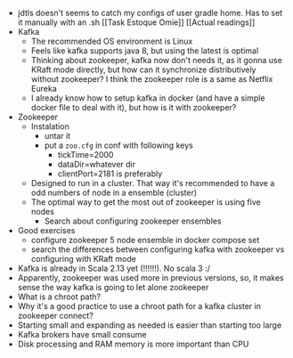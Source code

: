 * jdtls doesn't seems to catch my configs of user gradle home. Has to set it manually with an .sh
[[Task Estoque Omie]]
[[Actual readings]]
* Kafka
	* The recommended OS environment is Linux
	* Feels like kafka supports java 8, but using the latest is optimal
	* Thinking about zookeeper, kafka now don't needs it, as it gonna use KRaft mode directly, but how can it synchronize distributively without zookeeper? I think the zookeeper role is a same as Netflix Eureka
	* I already know how to setup kafka in docker (and have a simple docker file to deal with it), but how is it with zookeeper?
* Zookeeper
	* Instalation
		* untar it
		* put a `zoo.cfg` in conf with following keys
			* tickTime=2000
			* dataDir=whatever dir
			* clientPort=2181 is preferably
	* Designed to run in a cluster. That way it's recommended to have a odd numbers of node in a ensemble (cluster)
	* The optimal way to get the most out of zookeeper is using five nodes
		* Search about configuring zookeeper ensembles
* Good exercises 
	* configure zookeeper 5 node ensemble in docker compose set
	* search the differences between configuring kafka with zookeeper vs configuring with KRaft mode
* Kafka is already in Scala 2.13 yet (!!!!!!). No scala 3 :/
* Apparently, zookeeper was used more in previous versions, so, it makes sense the way kafka is going to let alone zookeeper
* What is a chroot path?
* Why it's a good practice to use a chroot path for a kafka cluster in zookeeper connect?
* Starting small and expanding as needed is easier than starting too large
* Kafka brokers have small consume
* Disk processing and RAM memory is more important than CPU